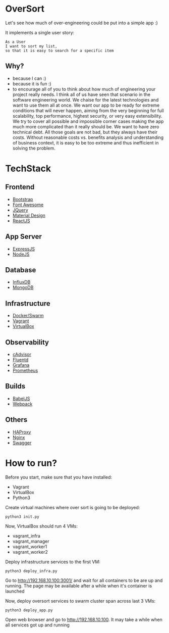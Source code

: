 
# OverSort
Let's see how much of over-engineering could be put into a simple app :)

It implements a single user story:
```
As a User
I want to sort my list,
so that it is easy to search for a specific item
```
## Why?
- because I can :)
- because it is fun :)
- to encourage all of you to think about how much of engineering your project really needs. I think all of us have seen that scenario in the software engineering world. We chaise for the latest technologies and want to use them all at once. We want our app to be ready for extreme conditions that will never happen, aiming from the very beginning for full scalability, top performance, highest security, or very easy extensibility. We try to cover all possible and impossible corner cases making the app much more complicated than it really should be. We want to have zero technical debt. All those goals are not bad, but they always have their costs. Without reasonable costs vs. benefits analysis and understanding of business context, it is easy to be too extreme and thus inefficient in solving the problem.

# TechStack

## Frontend
- [Bootstrap](https://getbootstrap.com/)
- [Font Awesome](https://fontawesome.com/)
- [JQuery](https://jquery.com/)
- [Material Design](https://material.io/)
- [ReactJS](https://reactjs.org/)

## App Server
- [ExpressJS](https://expressjs.com/)
- [NodeJS](https://nodejs.org)

## Database
- [InfluxDB](https://www.influxdata.com/)
- [MongoDB](https://www.mongodb.com/)

## Infrastructure
- [Docker/Swarm](https://www.docker.com/)
- [Vagrant](https://www.vagrantup.com/)
- [VirtualBox](https://www.virtualbox.org/)

## Observability
- [cAdvisor](https://github.com/google/cadvisor)
- [Fluentd](https://www.fluentd.org/)
- [Grafana](https://grafana.com/)
- [Prometheus](https://prometheus.io/)

## Builds
- [BabelJS](https://babeljs.io/)
- [Webpack](https://webpack.js.org/)

## Others
- [HAProxy](http://www.haproxy.org/)
- [Nginx](https://www.nginx.com/)
- [Swagger](https://swagger.io/)

# How to run?

Before you start, make sure that you have installed:
- Vagrant
- VirtualBox
- Python3

Create virtual machines where over sort is going to be deployed:
```
python3 init.py   
```
Now, VirtualBox should run 4 VMs:
- vagrant_infra
- vagrant_manager
- vagrant_worker1
- vagrant_worker2

Deploy infrastructure services to the first VM:
```
python3 deploy_infra.py   
```

Go to http://192.168.10.100:3001/ and wait for all containers to be are up and running. The page may be available after a while when it's container is launched

Now, deploy oversort services to swarm cluster span across last 3 VMs:

```
python3 deploy_app.py
```
Open web browser and go to http://192.168.10.100. It may take a while when all services got up and running

